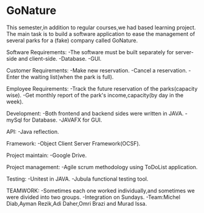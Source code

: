 # GoNature

This semester,in addition to regular courses,we had based learning project.
The main task is to build a software application to ease the management of several parks for a (fake) company called GoNature.

Software Requirements:
-The software must be built separately for server-side and client-side.
-Database.
-GUI.

Customer Requirements:
-Make new reservation.
-Cancel a reservation.
-Enter the waiting list(when the park is full).

Employee Requirements:
-Track the future reservation of the parks(capacity wise).
-Get monthly report of the park's income,capacity(by day in the week).

Development:
-Both frontend and backend sides were written in JAVA.
-mySql for Database.
-JAVAFX for GUI.


API:
-Java reflection.

Framework:
-Object Client Server Framework(OCSF).
 
Project maintain:
-Google Drive.

Project management:
-Agile scrum methodology using ToDoList application.

Testing:
-Unitest in JAVA.
-Jubula functional testing tool.


TEAMWORK:
-Sometimes each one worked individually,and sometimes we were divided into two groups.
-Integration on Sundays.
-Team:Michel Diab,Ayman Rezik,Adi Daher,Omri Brazi and Murad Issa.
